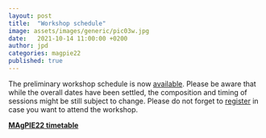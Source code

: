 ```yaml
---
layout: post
title:  "Workshop schedule"
image: assets/images/generic/pic03w.jpg
date:   2021-10-14 11:00:00 +0200
author: jpd
categories: magpie22
published: true
---
```


The preliminary workshop schedule is now [available]. Please be aware that while the overall dates have been settled, the composition and timing of sessions might be still subject to change. Please do not forget to [register] in case you want to attend the workshop.

[**MAgPIE22 timetable**](../../../timetable)


[register]:../../../register
[available]:../../../timetable
